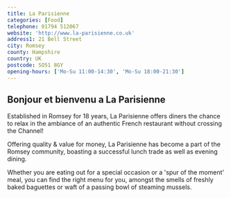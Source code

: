 ```yaml
---
title: La Parisienne
categories: [Food]
telephone: 01794 512067
website: 'http://www.la-parisienne.co.uk'
address1: 21 Bell Street
city: Romsey
county: Hampshire
country: UK
postcode: SO51 8GY
opening-hours: ['Mo-Su 11:00-14:30', 'Mo-Su 18:00-21:30']
---
```

## Bonjour et bienvenu a La Parisienne

Established in Romsey for 18 years, La Parisienne offers diners the chance to relax in the ambiance of an authentic French restaurant without crossing the Channel!

Offering quality & value for money, La Parisienne has become a part of the Romsey community, boasting a successful lunch trade as well as evening dining.

Whether you are eating out for a special occasion or a 'spur of the moment' meal, you can find the right menu for you, amongst the smells of freshly baked baguettes or waft of a passing bowl of steaming mussels.

